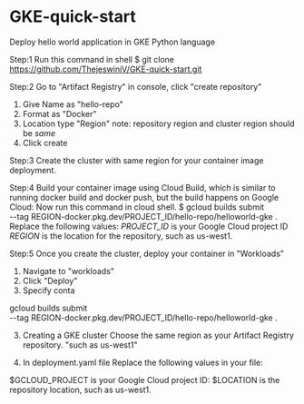 # GKE-quick-start
Deploy hello world application in GKE
Python language

Step:1 
Run this command in shell
 $ git clone https://github.com/ThejeswiniV/GKE-quick-start.git

Step:2
Go to "Artifact Registry" in console, click "create repository"
 1. Give Name as "hello-repo"
 2. Format as "Docker"
 3. Location type "Region"
    note: repository region and cluster region should be *same*
 4. Click create

Step:3
Create the cluster with same region for your container image deployment.

Step:4
Build your container image using Cloud Build, which is similar to running docker build and docker push, but the build happens on Google Cloud:
Now run this command in cloud shell.
 $ gcloud builds submit \
  --tag REGION-docker.pkg.dev/PROJECT_ID/hello-repo/helloworld-gke .
Replace the following values:
*PROJECT_ID* is your Google Cloud project ID
*REGION* is the location for the repository, such as us-west1.

Step:5
Once you create the cluster, deploy your container in "Workloads"
 1. Navigate to "workloads" 
 2. Click "Deploy"
 3. Specify conta
 


gcloud builds submit \
  --tag REGION-docker.pkg.dev/PROJECT_ID/hello-repo/helloworld-gke .
  
3. Creating a GKE cluster
Choose the same region as your Artifact Registry repository.
"such as us-west1"

4.  In deployment.yaml file 
Replace the following values in your file:

$GCLOUD_PROJECT is your Google Cloud project ID:
$LOCATION is the repository location, such as us-west1.
